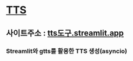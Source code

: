 # [TTS](https://tts도구.streamlit.app)
## 사이트주소 : [tts도구.streamlit.app](https://tts도구.streamlit.app)
### Streamlit와 gtts를 활용한 TTS 생성(asyncio)
